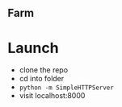 ## Farm

# Launch

- clone the repo
- cd into folder
- `python -m SimpleHTTPServer`
- visit localhost:8000
